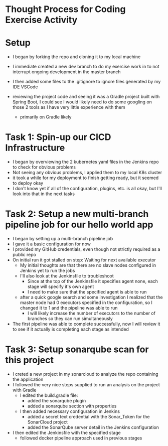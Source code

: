 # Thought Process for Coding Exercise Activity

# Setup
- I began by forking the repo and cloning it to my local machine
- I immediate created a new dev branch to do my exercise work in to not interrupt ongoing development in the master branch
- I then added some files to the .gitignore to ignore files generated by my IDE VSCode

- reviewing the project code and seeing it was a Gradle project built with Spring Boot, I could see I would likely need to do some googling on those 2 tools as I have very little experience with them
    - primarily on Gradle likely

# Task 1: Spin-up our CICD Infrastructure
- I began by overviewing the 2 kubernetes yaml files in the Jenkins repo to check for obvious problems
- Not seeing any obvious problems, I applied them to my local K8s cluster
- it took a while for my deployment to finish getting ready, but it seemed to deploy okay
- I don't know yet if all of the configuration, plugins, etc. is all okay, but I'll look into that in the next tasks

# Task 2: Setup a new multi-branch pipeline job for our hello world app
- I began by setting up a multi-branch pipeline job
- I gave it a basic configuration for now
- I provided my GitHub credentials, even though not strictly required as a public repo
- On initial run it got stalled on step: Waiting for next available executor
    - My initial thoughts are that there are no slave nodes configured in Jenkins yet to run the jobs
    - I'll also look at the Jenkinsfile to troubleshoot
        - Since at the top of the Jenkinsfile it specifies agent none, each stage will specify it's own agent
        - I need to make sure that the specified agent is able to run
    - after a quick google search and some investigation I realized that the master node had 0 executors specified in the configuration, so I changed it to 1 and the pipeline was able to run
        - I will likely increase the number of executors to the number of branches so they can run simultaneously
- The first pipeline was able to complete successfully, now I will review it to see if it actually is completing each stage as intended

# Task 3: Setup sonarqube scan for this project
- I creted a new project in my sonarcloud to analyze the repo containing the application
- I followed the very nice steps supplied to run an analysis on the project with Gradle
    - I edited the build.gradle file: 
        - added the sonarqube plugin
        - added a sonarqube section with properties
    - I then added necessary configuration in Jenkins
        - added a secret text credential with the Sonar_Token for the SonarCloud project
        - added the SonarQube server detail in the Jenkins configuration
- I then edited the Jenkinsfile with the specified stage
    - followed docker pipeline approach used in previous stages
